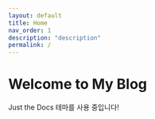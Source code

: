 ```yaml
---
layout: default
title: Home
nav_order: 1
description: "description"
permalink: /
---
```



# Welcome to My Blog
Just the Docs 테마를 사용 중입니다!
